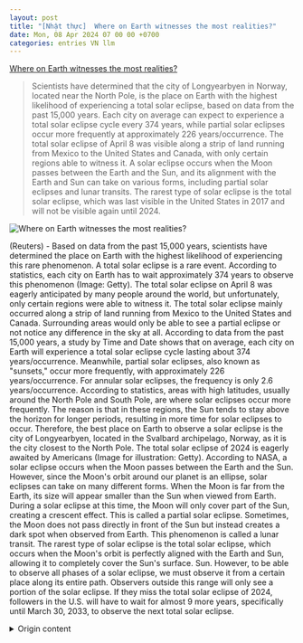 ```yaml
---
layout: post
title: "[Nhật thực]  Where on Earth witnesses the most realities?"
date: Mon, 08 Apr 2024 07 00 00 +0700
categories: entries VN llm
---
```

[ Where on Earth witnesses the most realities?](https://dantri.com.vn/khoa-hoc-cong-nghe/noi-nao-tren-trai-dat-chung-kien-nhieu-nhat-thuc-nhat-20240408061428137.htm)

> Scientists have determined that the city of Longyearbyen in Norway, located near the North Pole, is the place on Earth with the highest likelihood of experiencing a total solar eclipse, based on data from the past 15,000 years. Each city on average can expect to experience a total solar eclipse cycle every 374 years, while partial solar eclipses occur more frequently at approximately 226 years/occurrence. The total solar eclipse of April 8 was visible along a strip of land running from Mexico to the United States and Canada, with only certain regions able to witness it. A solar eclipse occurs when the Moon passes between the Earth and the Sun, and its alignment with the Earth and Sun can take on various forms, including partial solar eclipses and lunar transits. The rarest type of solar eclipse is the total solar eclipse, which was last visible in the United States in 2017 and will not be visible again until 2024.

![ Where on Earth witnesses the most realities?](https://cdnphoto.dantri.com.vn/NdzqrR-Xrgai5pxlehVi9Szv2Bg=/zoom/1200_630/2022/10/24/nhat-thuc-crop-1666589048196.jpeg)

 (Reuters) - Based on data from the past 15,000 years, scientists have determined the place on Earth with the highest likelihood of experiencing this rare phenomenon. A total solar eclipse is a rare event. According to statistics, each city on Earth has to wait approximately 374 years to observe this phenomenon (Image: Getty). The total solar eclipse on April 8 was eagerly anticipated by many people around the world, but unfortunately, only certain regions were able to witness it. The total solar eclipse mainly occurred along a strip of land running from Mexico to the United States and Canada. Surrounding areas would only be able to see a partial eclipse or not notice any difference in the sky at all. According to data from the past 15,000 years, a study by Time and Date shows that on average, each city on Earth will experience a total solar eclipse cycle lasting about 374 years/occurrence. Meanwhile, partial solar eclipses, also known as "sunsets," occur more frequently, with approximately 226 years/occurrence. For annular solar eclipses, the frequency is only 2.6 years/occurrence. According to statistics, areas with high latitudes, usually around the North Pole and South Pole, are where solar eclipses occur more frequently. The reason is that in these regions, the Sun tends to stay above the horizon for longer periods, resulting in more time for solar eclipses to occur. Therefore, the best place on Earth to observe a solar eclipse is the city of Longyearbyen, located in the Svalbard archipelago, Norway, as it is the city closest to the North Pole. The total solar eclipse of 2024 is eagerly awaited by Americans (Image for illustration: Getty). According to NASA, a solar eclipse occurs when the Moon passes between the Earth and the Sun. However, since the Moon's orbit around our planet is an ellipse, solar eclipses can take on many different forms. When the Moon is far from the Earth, its size will appear smaller than the Sun when viewed from Earth. During a solar eclipse at this time, the Moon will only cover part of the Sun, creating a crescent effect. This is called a partial solar eclipse. Sometimes, the Moon does not pass directly in front of the Sun but instead creates a dark spot when observed from Earth. This phenomenon is called a lunar transit. The rarest type of solar eclipse is the total solar eclipse, which occurs when the Moon's orbit is perfectly aligned with the Earth and Sun, allowing it to completely cover the Sun's surface.  Sun. However, to be able to observe all phases of a solar eclipse, we must observe it from a certain place along its entire path. Observers outside this range will only see a portion of the solar eclipse. If they miss the total solar eclipse of 2024, followers in the U.S. will have to wait for almost 9 more years, specifically until March 30, 2033, to observe the next total solar eclipse.

<details>
  <summary>Origin content</summary>
  ---
layout: post
title: " [Nhật thực] Nơi nào trên Trái Đất chứng kiến nhiều nhật thực nhất?"
date: Mon, 08 Apr 2024 07:00:00 +0700
categories: entries VN
---
[Nơi nào trên Trái Đất chứng kiến nhiều nhật thực nhất?](https://dantri.com.vn/khoa-hoc-cong-nghe/noi-nao-tren-trai-dat-chung-kien-nhieu-nhat-thuc-nhat-20240408061428137.htm)

![Nơi nào trên Trái Đất chứng kiến nhiều nhật thực nhất?](https://cdnphoto.dantri.com.vn/NdzqrR-Xrgai5pxlehVi9Szv2Bg=/zoom/1200_630/2022/10/24/nhat-thuc-crop-1666589048196.jpeg)

(Dân trí) - Dựa vào dữ liệu nhật thực trong 15.000 năm, các nhà khoa học đã tìm ra nơi trên Trái Đất có tỷ lệ cao nhất diễn ra hiện tượng này.

Nhật thực toàn phần là hiện tượng đặc biệt hiếm gặp. Theo thống kê, mỗi thành phố trên Trái Đất phải đợi khoảng 374 năm để có thể quan sát hiện tượng này (Ảnh: Getty).

Nhật thực toàn phần ngày 8/4 là sự kiện được nhiều người trên thế giới chờ mong, nhưng đáng tiếc là chỉ một số khu vực nhất định có thể quan sát hiện tượng này.

Nhật thực toàn phần sẽ diễn ra chủ yếu trên một dải đất chạy dọc từ Mexico cho tới Mỹ, Canada. Những khu vực lân cận sẽ chỉ có thể chứng kiến nhật thực hình khuyên, hoặc thậm chí không nhận thấy sự khác biệt nào trên bầu trời.

Dựa vào dữ liệu nhật thực trong 15.000 năm, một nghiên cứu do Time and Date thực hiện cho thấy trung bình mỗi thành phố trên Trái Đất sẽ trải qua chu kỳ nhật thực toàn phần kéo dài khoảng 374 năm/lần.

Trong khi đó, nhật thực hình khuyên, hay còn gọi là "vòng lửa" Mặt Trời sẽ diễn ra thường xuyên hơn, với khoảng 226 năm/lần. Đối với nhật thực một phần, con số này chỉ là 2,6 năm/lần.

Theo thống kê, các khu vực có vĩ độ cao, thường là xung quanh vòng Bắc Cực và Nam Cực là nơi sẽ có nhật thực xảy ra thường xuyên hơn. Nguyên nhân là vì tại những khu vực này, Mặt Trời có xu hướng nằm ở phía trên đường chân trời lâu hơn, đồng nghĩa sẽ có nhiều thời gian hơn để nhật thực xảy ra.

Theo cách tính này, nơi tốt nhất để chờ nhật thực trên Trái Đất là thành phố Longyearbyen, thuộc quần đảo Svalbard, Na Uy, vì đây là thành phố nằm sát với vĩ độ Bắc nhất.

Nhật thực toàn phần 2024 được người Mỹ chờ mong (Ảnh minh họa: Getty).

Theo NASA, nhật thực xảy ra khi Mặt Trăng đi qua giữa Mặt Trời và Trái Đất. Tuy nhiên, do quỹ đạo của Mặt Trăng quanh hành tinh của chúng ta là một hình elip, nên nhật thực cũng có nhiều dạng khác nhau.

Khi Mặt Trăng nằm ở quỹ đạo xa Trái Đất, kích thước của nó sẽ nhỏ hơn Mặt Trời khi nhìn từ Trái Đất. Khi diễn ra nhật thực vào lúc này, Mặt Trăng chỉ che khuất một phần của Mặt Trời, tạo ra hiệu ứng hình khuyên. Đó là nhật thực hình khuyên.

Mặt Trăng đôi khi cũng không đi qua chính giữa Mặt Trời, mà chỉ tạo thành một mảng tối khi quan sát từ Trái Đất. Đây gọi là hiện tượng nhật thực một phần.

Hiếm gặp nhất chính là nhật thực toàn phần, khi quỹ đạo của Mặt Trăng ở vị trí hoàn hảo, cho phép nó sẽ che khuất hoàn toàn bề mặt của Mặt Trời.

Tuy nhiên, để xem được tất cả các giai đoạn của nhật thực toàn phần, chúng ta phải quan sát nó từ một nơi nào đó dọc theo đường đi toàn phần. Những người quan sát bên ngoài phạm vi này sẽ chỉ nhìn thấy nhật thực một phần của Mặt Trời.

Nếu bỏ lỡ nhật thực toàn phần năm 2024, những người theo dõi ở Mỹ sẽ phải đợi gần 9 năm nữa, cụ thể là ngày 30/3/2033 để có thể quan sát nhật thực toàn phần tiếp theo.


</details>
